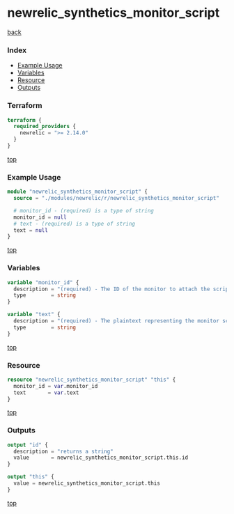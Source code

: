 # newrelic_synthetics_monitor_script

[back](../newrelic.md)

### Index

- [Example Usage](#example-usage)
- [Variables](#variables)
- [Resource](#resource)
- [Outputs](#outputs)

### Terraform

```terraform
terraform {
  required_providers {
    newrelic = ">= 2.14.0"
  }
}
```

[top](#index)

### Example Usage

```terraform
module "newrelic_synthetics_monitor_script" {
  source = "./modules/newrelic/r/newrelic_synthetics_monitor_script"

  # monitor_id - (required) is a type of string
  monitor_id = null
  # text - (required) is a type of string
  text = null
}
```

[top](#index)

### Variables

```terraform
variable "monitor_id" {
  description = "(required) - The ID of the monitor to attach the script to."
  type        = string
}

variable "text" {
  description = "(required) - The plaintext representing the monitor script."
  type        = string
}
```

[top](#index)

### Resource

```terraform
resource "newrelic_synthetics_monitor_script" "this" {
  monitor_id = var.monitor_id
  text       = var.text
}
```

[top](#index)

### Outputs

```terraform
output "id" {
  description = "returns a string"
  value       = newrelic_synthetics_monitor_script.this.id
}

output "this" {
  value = newrelic_synthetics_monitor_script.this
}
```

[top](#index)